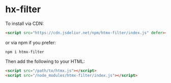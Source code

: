 # hx-filter

To install via CDN:

```html
<script src="https://cdn.jsdelivr.net/npm/htmx-filter/index.js" defer></script>
```

or via npm if you prefer:

```
npm i htmx-filter
```

Then add the following to your HTML:

```html
<script src="/path/to/htmx.js"></script>
<script src="/node_modules/htmx-filter/index.js"></script>
```
